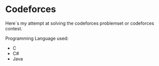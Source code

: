 
# Codeforces


Here`s my attempt at solving the codeforces problemset or codeforces  contest.


Programming Language used:
- C
- C#
- Java
  
